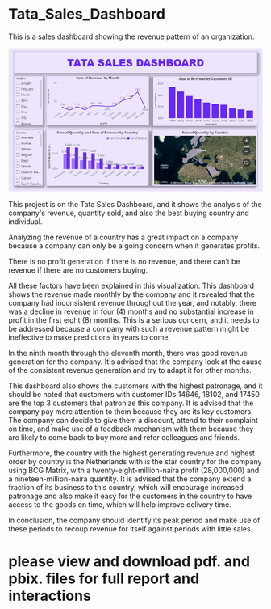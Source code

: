 # Tata_Sales_Dashboard
This is a sales dashboard showing the revenue pattern of an organization.

![](./TATA_dashboard.JPG)

This project is on the Tata Sales Dashboard, and it shows the analysis of the company's revenue, quantity sold, and also the best buying country and individual.

Analyzing the revenue of a country has a great impact on a company because a company can only be a going concern when it generates profits.

There is no profit generation if there is no revenue, and there can’t be revenue if there are no customers buying.

All these factors have been explained in this visualization.
This dashboard shows the revenue made monthly by the company and it revealed that the company had inconsistent revenue throughout the year, and notably, there was a decline in revenue in four (4) months and no substantial increase in profit in the first eight (8) months. This is a serious concern, and it needs to be addressed because a company with such a revenue pattern might be ineffective to make predictions in years to come.

In the ninth month through the eleventh month, there was good revenue generation for the company. It's advised that the company look at the cause of the consistent revenue generation and try to adapt it for other months.

This dashboard also shows the customers with the highest patronage, and it should be noted that customers with customer IDs 14646, 18102, and 17450 are the top 3 customers that patronize this company. It is advised that the company pay more attention to them because they are its key customers. The company can decide to give them a discount, attend to their complaint on time, and make use of a feedback mechanism with them because they are likely to come back to buy more and refer colleagues and friends.

Furthermore, the country with the highest generating revenue and highest order by country is the Netherlands with is the star country for the company using BCG Matrix, with a twenty-eight-million-naira profit (28,000,000) and a nineteen-million-naira quantity. It is advised that the company extend a fraction of its business to this country, which will encourage increased patronage and also make it easy for the customers in the country to have access to the goods on time, which will help improve delivery time.

In conclusion, the company should identify its peak period and make use of these periods to recoup revenue for itself against periods with little sales.

# please view and download pdf. and pbix. files for full report and interactions
